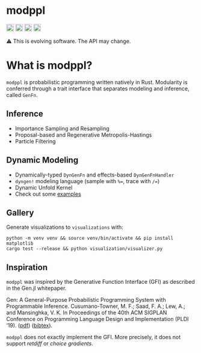 # modppl

[<img alt="github" src="https://img.shields.io/badge/agarret7/modppl?style=for-the-badge&labelColor=555555&logo=github" height="20">](https://github.com/agarret7/modppl)
[<img alt="crates.io" src="https://img.shields.io/crates/v/modppl.svg?style=for-the-badge&color=fc8d62&logo=rust" height="20">](https://crates.io/crates/modppl)
[<img alt="docs.rs" src="https://img.shields.io/badge/docs.rs-modppl-66c2a5?style=for-the-badge&labelColor=555555&logo=docs.rs" height="20">](https://docs.rs/modppl)
[<img alt="status" src="https://img.shields.io/github/actions/workflow/status/agarret7/modppl/test.yml?branch=main&style=for-the-badge" height="20">](https://github.com/agarret7/modppl/actions?query=branch%3Amain)

⚠ ️This is evolving software. The API may change.

# What is modppl?

`modppl` is probabilistic programming written natively in Rust. Modularity is conferred through a trait interface that separates modeling and inference, called `GenFn`.


## Inference

- Importance Sampling and Resampling
- Proposal-based and Regenerative Metropolis-Hastings
- Particle Filtering


## Dynamic Modeling

- Dynamically-typed `DynGenFn` and effects-based `DynGenFnHandler`
- `dyngen!` modeling language (sample with `%=`, trace with `/=`)
- Dynamic Unfold Kernel
- Check out some [examples](https://github.com/agarret7/modppl/tree/main/modppl/tests/dyngenfns)


## Gallery

Generate visualizations to `visualizations` with:
```shell
python -m venv venv && source venv/bin/activate && pip install matplotlib
cargo test --release && python visualization/visualizer.py
```


## Inspiration

`modppl` was inspired by the Generative Function Interface (GFI) as described in the Gen.jl whitepaper.

  Gen: A General-Purpose Probabilistic Programming System with Programmable Inference. Cusumano-Towner, M. F.; Saad, F. A.; Lew, A.; and Mansinghka, V. K. In Proceedings of the 40th ACM SIGPLAN Conference on Programming Language Design and Implementation (PLDI ‘19). ([pdf](https://dl.acm.org/doi/10.1145/3314221.3314642)) ([bibtex](https://www.gen.dev/assets/gen-pldi.txt)).

`modppl` does not exactly implement the GFI. More precisely, it does not support _retdiff_ or _choice gradients_.